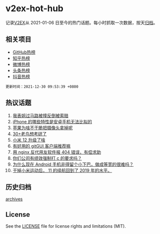 # v2ex-hot-hub

 记录[V2EX](https://www.v2ex.com/)从 2021-01-06 日至今的热门话题。每小时抓取一次数据，按天[归档](archives)。
 
 ## 相关项目

- [GitHub热榜](https://github.com/snaildev/github-hot-hub)
- [知乎热榜](https://github.com/snaildev/zhihu-hot-hub)
- [微博热榜](https://github.com/snaildev/weibo-hot-hub)
- [头条热榜](https://github.com/snaildev/toutiao-hot-hub)
- [抖音热榜](https://github.com/snaildev/douyin-hot-hub)


 `更新时间：2021-12-30 09:53:39 +0800`

## 热议话题

1. [我表姐过马路被撞反倒被索赔](https://www.v2ex.com/t/825024)
1. [iPhone 的哪些特性是安卓手机无法比拟的](https://www.v2ex.com/t/825098)
1. [苹果为啥不干脆把摄像头拿掉呢](https://www.v2ex.com/t/825072)
1. [30+老鸟想考研了](https://www.v2ex.com/t/825094)
1. [小米 12 升级了啥](https://www.v2ex.com/t/825025)
1. [有好用的 gitGUI 客户端推荐嘛](https://www.v2ex.com/t/825106)
1. [用 nginx 反代用友软件报 404 错误，有偿求助](https://www.v2ex.com/t/825058)
1. [你们公司有绩效强制打 c 的要求吗？](https://www.v2ex.com/t/825034)
1. [为什么现在 Android 手机非得留个小下巴，做成等宽的很难吗？](https://www.v2ex.com/t/825053)
1. [干掉小米运动后， 11 的续航回到了 2019 年的水平。](https://www.v2ex.com/t/825027)

## 历史归档

[archives](archives)

## License

See the [LICENSE](LICENSE) file for license rights and limitations (MIT).
